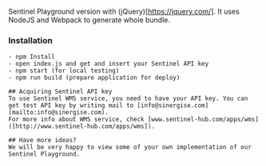 Sentinel Playground version with (jQuery)[https://jquery.com/]. It uses NodeJS and Webpack to generate whole bundle.

### Installation
```
- npm Install
- open index.js and get and insert your Sentinel API key
- npm start (for local testing)
- npm run build (prepare application for deploy)

## Acquiring Sentinel API key
To use Sentinel WMS service, you need to have your API key. You can get test API key by writing mail to [info@sinergise.com](mailto:info@sinergise.com).
For more info about WMS service, check [www.sentinel-hub.com/apps/wms]([http://www.sentinel-hub.com/apps/wms]).

## Have more ideas?
We will be very happy to view some of your own implementation of our Sentinel Playground.

